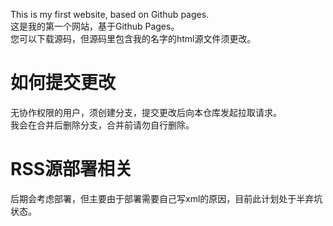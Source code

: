 This is my first website, based on Github pages.  
这是我的第一个网站，基于Github Pages。  
您可以下载源码，但源码里包含我的名字的html源文件须更改。

# 如何提交更改
无协作权限的用户，须创建分支，提交更改后向本仓库发起拉取请求。  
我会在合并后删除分支，合并前请勿自行删除。

# RSS源部署相关
后期会考虑部署，但主要由于部署需要自己写xml的原因，目前此计划处于半弃坑状态。
